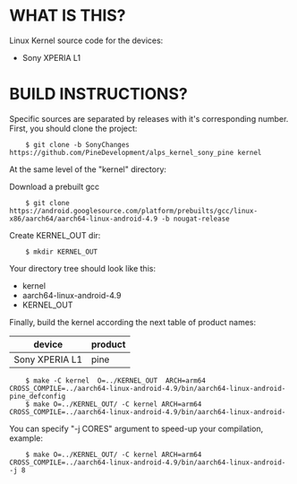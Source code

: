 WHAT IS THIS?
=============

Linux Kernel source code for the devices:
* Sony XPERIA L1


BUILD INSTRUCTIONS?
===================

Specific sources are separated by releases with it's corresponding number. First, you should
clone the project:

        $ git clone -b SonyChanges https://github.com/PineDevelopment/alps_kernel_sony_pine kernel

At the same level of the "kernel" directory:

Download a prebuilt gcc

        $ git clone https://android.googlesource.com/platform/prebuilts/gcc/linux-x86/aarch64/aarch64-linux-android-4.9 -b nougat-release 

Create KERNEL_OUT dir:

        $ mkdir KERNEL_OUT 
  
Your directory tree should look like this:
* kernel
* aarch64-linux-android-4.9
* KERNEL_OUT

Finally, build the kernel according the next table of product names:

| device                    | product                 |
| --------------------------|-------------------------|
| Sony XPERIA L1            | pine                    |


        $ make -C kernel  O=../KERNEL_OUT  ARCH=arm64 CROSS_COMPILE=../aarch64-linux-android-4.9/bin/aarch64-linux-android- pine_defconfig
        $ make O=../KERNEL_OUT/ -C kernel ARCH=arm64  CROSS_COMPILE=../aarch64-linux-android-4.9/bin/aarch64-linux-android-
    
You can specify "-j CORES" argument to speed-up your compilation, example:

        $ make O=../KERNEL_OUT/ -C kernel ARCH=arm64  CROSS_COMPILE=../aarch64-linux-android-4.9/bin/aarch64-linux-android- -j 8

